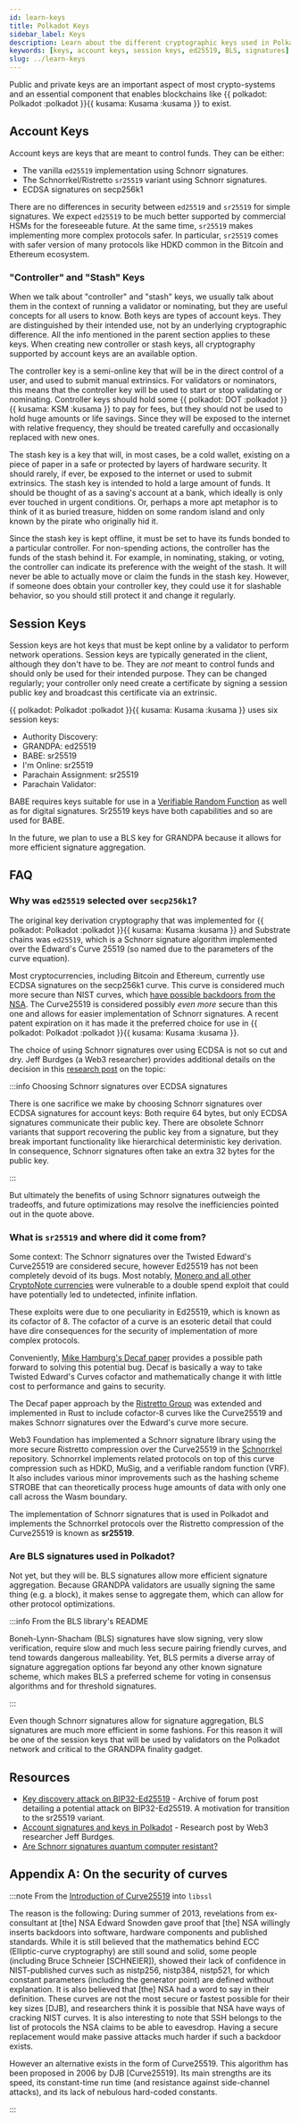 ```yaml
---
id: learn-keys
title: Polkadot Keys
sidebar_label: Keys
description: Learn about the different cryptographic keys used in Polkadot.
keywords: [keys, account keys, session keys, ed25519, BLS, signatures]
slug: ../learn-keys
---
```


Public and private keys are an important aspect of most crypto-systems and an essential component
that enables blockchains like {{ polkadot: Polkadot :polkadot }}{{ kusama: Kusama :kusama }} to
exist.

## Account Keys

Account keys are keys that are meant to control funds. They can be either:

- The vanilla `ed25519` implementation using Schnorr signatures.
- The Schnorrkel/Ristretto `sr25519` variant using Schnorr signatures.
- ECDSA signatures on secp256k1

There are no differences in security between `ed25519` and `sr25519` for simple signatures. We
expect `ed25519` to be much better supported by commercial HSMs for the foreseeable future. At the
same time, `sr25519` makes implementing more complex protocols safer. In particular, `sr25519` comes
with safer version of many protocols like HDKD common in the Bitcoin and Ethereum ecosystem.

### "Controller" and "Stash" Keys

When we talk about "controller" and "stash" keys, we usually talk about them in the context of
running a validator or nominating, but they are useful concepts for all users to know. Both keys are
types of account keys. They are distinguished by their intended use, not by an underlying
cryptographic difference. All the info mentioned in the parent section applies to these keys. When
creating new controller or stash keys, all cryptography supported by account keys are an available
option.

The controller key is a semi-online key that will be in the direct control of a user, and used to
submit manual extrinsics. For validators or nominators, this means that the controller key will be
used to start or stop validating or nominating. Controller keys should hold some
{{ polkadot: DOT :polkadot }}{{ kusama: KSM :kusama }} to pay for fees, but they should not be used
to hold huge amounts or life savings. Since they will be exposed to the internet with relative
frequency, they should be treated carefully and occasionally replaced with new ones.

The stash key is a key that will, in most cases, be a cold wallet, existing on a piece of paper in a
safe or protected by layers of hardware security. It should rarely, if ever, be exposed to the
internet or used to submit extrinsics. The stash key is intended to hold a large amount of funds. It
should be thought of as a saving's account at a bank, which ideally is only ever touched in urgent
conditions. Or, perhaps a more apt metaphor is to think of it as buried treasure, hidden on some
random island and only known by the pirate who originally hid it.

Since the stash key is kept offline, it must be set to have its funds bonded to a particular
controller. For non-spending actions, the controller has the funds of the stash behind it. For
example, in nominating, staking, or voting, the controller can indicate its preference with the
weight of the stash. It will never be able to actually move or claim the funds in the stash key.
However, if someone does obtain your controller key, they could use it for slashable behavior, so
you should still protect it and change it regularly.

## Session Keys

Session keys are hot keys that must be kept online by a validator to perform network operations.
Session keys are typically generated in the client, although they don't have to be. They are _not_
meant to control funds and should only be used for their intended purpose. They can be changed
regularly; your controller only need create a certificate by signing a session public key and
broadcast this certificate via an extrinsic.

{{ polkadot: Polkadot :polkadot }}{{ kusama: Kusama :kusama }} uses six session keys:

- Authority Discovery:
- GRANDPA: ed25519
- BABE: sr25519
- I'm Online: sr25519
- Parachain Assignment: sr25519
- Parachain Validator:

BABE requires keys suitable for use in a [Verifiable Random Function](learn-randomness.md/#vrfs) as
well as for digital signatures. Sr25519 keys have both capabilities and so are used for BABE.

In the future, we plan to use a BLS key for GRANDPA because it allows for more efficient signature
aggregation.

## FAQ

### Why was `ed25519` selected over `secp256k1`?

The original key derivation cryptography that was implemented for
{{ polkadot: Polkadot :polkadot }}{{ kusama: Kusama :kusama }} and Substrate chains was `ed25519`,
which is a Schnorr signature algorithm implemented over the Edward's Curve 25519 (so named due to
the parameters of the curve equation).

Most cryptocurrencies, including Bitcoin and Ethereum, currently use ECDSA signatures on the
secp256k1 curve. This curve is considered much more secure than NIST curves, which
[have possible backdoors from the NSA](#appendix-a-on-the-security-of-curves). The Curve25519 is
considered possibly _even more_ secure than this one and allows for easier implementation of Schnorr
signatures. A recent patent expiration on it has made it the preferred choice for use in
{{ polkadot: Polkadot :polkadot }}{{ kusama: Kusama :kusama }}.

The choice of using Schnorr signatures over using ECDSA is not so cut and dry. Jeff Burdges (a Web3
researcher) provides additional details on the decision in this
[research post](https://research.web3.foundation/en/latest/polkadot/keys/1-accounts.html) on the
topic:

:::info Choosing Schnorr signatures over ECDSA signatures

There is one sacrifice we make by choosing Schnorr signatures over ECDSA signatures for account
keys: Both require 64 bytes, but only ECDSA signatures communicate their public key. There are
obsolete Schnorr variants that support recovering the public key from a signature, but they break
important functionality like hierarchical deterministic key derivation. In consequence, Schnorr
signatures often take an extra 32 bytes for the public key.

:::

But ultimately the benefits of using Schnorr signatures outweigh the tradeoffs, and future
optimizations may resolve the inefficiencies pointed out in the quote above.

### What is `sr25519` and where did it come from?

Some context: The Schnorr signatures over the Twisted Edward's Curve25519 are considered secure,
however Ed25519 has not been completely devoid of its bugs. Most notably,
[Monero and all other CryptoNote currencies](https://www.getmonero.org/2017/05/17/disclosure-of-a-major-bug-in-cryptonote-based-currencies.html)
were vulnerable to a double spend exploit that could have potentially led to undetected, infinite
inflation.

These exploits were due to one peculiarity in Ed25519, which is known as its cofactor of 8. The
cofactor of a curve is an esoteric detail that could have dire consequences for the security of
implementation of more complex protocols.

Conveniently, [Mike Hamburg's Decaf paper](https://www.shiftleft.org/papers/decaf/index.xhtml)
provides a possible path forward to solving this potential bug. Decaf is basically a way to take
Twisted Edward's Curves cofactor and mathematically change it with little cost to performance and
gains to security.

The Decaf paper approach by the [Ristretto Group](https://ristretto.group/) was extended and
implemented in Rust to include cofactor-8 curves like the Curve25519 and makes Schnorr signatures
over the Edward's curve more secure.

Web3 Foundation has implemented a Schnorr signature library using the more secure Ristretto
compression over the Curve25519 in the [Schnorrkel](https://github.com/w3f/schnorrkel) repository.
Schnorrkel implements related protocols on top of this curve compression such as HDKD, MuSig, and a
verifiable random function (VRF). It also includes various minor improvements such as the hashing
scheme STROBE that can theoretically process huge amounts of data with only one call across the Wasm
boundary.

The implementation of Schnorr signatures that is used in Polkadot and implements the Schnorrkel
protocols over the Ristretto compression of the Curve25519 is known as **sr25519**.

### Are BLS signatures used in Polkadot?

Not yet, but they will be. BLS signatures allow more efficient signature aggregation. Because
GRANDPA validators are usually signing the same thing (e.g. a block), it makes sense to aggregate
them, which can allow for other protocol optimizations.

:::info From the BLS library's README

Boneh-Lynn-Shacham (BLS) signatures have slow signing, very slow verification, require slow and much
less secure pairing friendly curves, and tend towards dangerous malleability. Yet, BLS permits a
diverse array of signature aggregation options far beyond any other known signature scheme, which
makes BLS a preferred scheme for voting in consensus algorithms and for threshold signatures.

:::

Even though Schnorr signatures allow for signature aggregation, BLS signatures are much more
efficient in some fashions. For this reason it will be one of the session keys that will be used by
validators on the Polkadot network and critical to the GRANDPA finality gadget.

## Resources

- [Key discovery attack on BIP32-Ed25519](https://web.archive.org/web/20210513183118/https://forum.w3f.community/t/key-recovery-attack-on-bip32-ed25519/44) -
  Archive of forum post detailing a potential attack on BIP32-Ed25519. A motivation for transition
  to the sr25519 variant.
- [Account signatures and keys in Polkadot](https://research.web3.foundation/en/latest/polkadot/keys/index.html) -
  Research post by Web3 researcher Jeff Burdges.
- [Are Schnorr signatures quantum computer resistant?](https://bitcoin.stackexchange.com/questions/57965/are-schnorr-signatures-quantum-computer-resistant/57977#57977)

## Appendix A: On the security of curves

:::note From the
[Introduction of Curve25519](https://git.libssh.org/projects/libssh.git/tree/doc/curve25519-sha256@libssh.org.txt#n10)
into `libssl`

The reason is the following: During summer of 2013, revelations from ex- consultant at [the] NSA
Edward Snowden gave proof that [the] NSA willingly inserts backdoors into software, hardware
components and published standards. While it is still believed that the mathematics behind ECC
(Elliptic-curve cryptography) are still sound and solid, some people (including Bruce Schneier
[SCHNEIER]), showed their lack of confidence in NIST-published curves such as nistp256, nistp384,
nistp521, for which constant parameters (including the generator point) are defined without
explanation. It is also believed that [the] NSA had a word to say in their definition. These curves
are not the most secure or fastest possible for their key sizes [DJB], and researchers think it is
possible that NSA have ways of cracking NIST curves. It is also interesting to note that SSH belongs
to the list of protocols the NSA claims to be able to eavesdrop. Having a secure replacement would
make passive attacks much harder if such a backdoor exists.

However an alternative exists in the form of Curve25519. This algorithm has been proposed in 2006 by
DJB [Curve25519]. Its main strengths are its speed, its constant-time run time (and resistance
against side-channel attacks), and its lack of nebulous hard-coded constants.

:::
